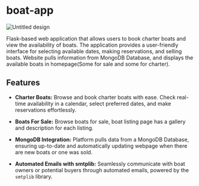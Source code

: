 # boat-app
![Untitled design](https://github.com/gabrielrosendo/boat-app/assets/71938938/88c906dd-c250-4c69-879b-1bf25c861c32)

Flask-based web application that allows users to book charter boats and view the availability of boats. The application provides a user-friendly interface for selecting available dates, making reservations, and selling boats. Website pulls information from MongoDB Database, and displays the available boats in homepage(Some for sale and some for charter).  


## Features

- **Charter Boats:** Browse and book charter boats with ease. Check real-time availability in a calendar, select preferred dates, and make reservations effortlessly.

- **Boats For Sale:** Browse boats for sale, boat listing page has a gallery and description for each listing.

- **MongoDB Integration:** Platform pulls data from a MongoDB Database, ensuring up-to-date and automatically updating webpage when there are new boats or one was sold.

- **Automated Emails with smtplib:** Seamlessly communicate with boat owners or potential buyers through automated emails, powered by the `smtplib` library.


